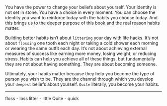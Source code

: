 You have the power to change your beliefs about yourself. Your
identity is not set in stone. You have a choice in every moment. You
can choose the identity you want to reinforce today with the habits you
choose today. And this brings us to the deeper purpose of this book
and the real reason habits matter.

Building better habits isn’t about `littering` your day with life hacks.
It’s not about `flossing` one tooth each night or taking a cold shower
each morning or wearing the same outfit each day. It’s not about
achieving external measures of success like earning more money,
losing weight, or reducing stress. Habits can help you achieve all of
these things, but fundamentally they are not about having something.
They are about becoming someone.

Ultimately, your habits matter because they help you become the
type of person you wish to be. They are the channel through which you
develop your `deepest` beliefs about yourself. `Quite` literally, you
become your habits.

---
floss - loss
litter - little
Quite - quick